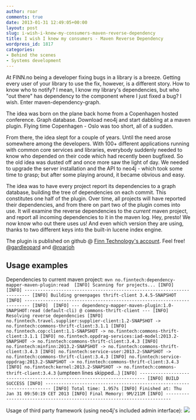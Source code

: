 ```yaml
---
author: roar
comments: true
date: 2013-01-31 12:49:05+00:00
layout: post
slug: i-wish-i-knew-my-consumers-maven-reverse-dependency
title: I wish I knew my consumers - Maven Reverse Dependency
wordpress_id: 1817
categories:
- Behind the scenes
- Systems development
---
```


At FINN.no being a developer fixing bugs in a library is a breeze. Getting every user of your library to use the fix, however, is a different story. How to know who to notify? I mean, I know my library's dependencies, but who "out there" has dependency to the component where I just fixed a bug? I wish. Enter maven-dependency-graph.

The idea was born on the plane back home from a Copenhagen hosted conference. Graph database. Download neo4j and start dabbling at a maven plugin. Flying time Copenhagen - Oslo was too short, all of a sudden.

From there, the idea slept for a couple of years. Until the need arose somewhere among the developers. With 100+ different applications running with common core services and libraries, everybody suddenly needed to know who depended on their code which had recently been bugfixed. So the old idea was dusted off and once more saw the light of day. We needed to upgrade the server installation and the API to neo4j - which took some time to grasp; but after some playing around, it became obvious and easy.

The idea was to have every project report its dependencies to a graph database, building the tree of dependencies on each commit. This constitutes one half of the plugin. Over time, all projects will have reported their dependencies, and from there on part two of the plugin comes into use. It will examine the reverse dependencies to the *current* maven project, and report all incoming dependencies to it in the maven log. Hey, presto! We now know who out there uses us! And even which version they are using, thanks to two different keys into the built-in lucene index engine.

The plugin is published on github @ [Finn Technology's account](https://github.com/finn-no/maven-dependency-mapper). Feel free! 
[@gardleopard](http://twitter.com/gardleopard) and [@roarjoh](http://twitter.com/roarjoh)



## Usage examples



Dependencies to current maven project:
`
mvn no.finntech:dependency-mapper-maven-plugin:read 
[INFO] Scanning for projects...
[INFO]                                                                         
[INFO] ------------------------------------------------------------------------
[INFO] Building greenpages thrift-client 3.4.5-SNAPSHOT
[INFO] ------------------------------------------------------------------------
[INFO] 
[INFO] --- dependency-mapper-maven-plugin:1.0-SNAPSHOT:read (default-cli) @ commons-thrift-client ---
[INFO] Resolving reverse dependencies
[INFO] no.finntech.travel.supplier:supplier-client:1.2-SNAPSHOT -> no.finntech:commons-thrift-client:3.1.1
[INFO] no.finntech.cop:client:1.1-SNAPSHOT -> no.finntech:commons-thrift-client:3.1.1
[INFO] no.finntech.oppdrag-services:iad-model:2013.2-SNAPSHOT -> no.finntech:commons-thrift-client:3.4.3
[INFO] no.finntech:minfinn:2013.2-SNAPSHOT -> no.finntech:commons-thrift-client:3.4.3
[INFO] no.finntech:service-user:2013.2-SNAPSHOT -> no.finntech:commons-thrift-client:3.4.3
[INFO] no.finntech:service-oppdrag:2013.2-SNAPSHOT -> no.finntech:commons-thrift-client:3.4.3
[INFO] no.finntech:kernel:2013.2-SNAPSHOT -> no.finntech:commons-thrift-client:3.4.3
`
(umpteen lines skipped...)
`
[INFO] ------------------------------------------------------------------------
[INFO] BUILD SUCCESS
[INFO] ------------------------------------------------------------------------
[INFO] Total time: 1.957s
[INFO] Finished at: Thu Jan 31 09:50:19 CET 2013
[INFO] Final Memory: 9M/211M
[INFO] ------------------------------------------------------------------------
`

Usage of third party framework (using neo4j's included admin interface):
![](http://tech.finn.no/wp-content/uploads/2013/01/neo4jshot.png)
